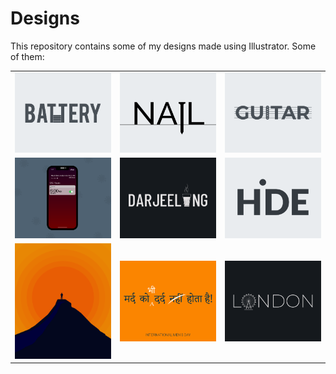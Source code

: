 # Designs
This repository contains some of my designs made using Illustrator.
Some of them:
<table>
    <tr>
      <td><img src="2020-11/png/28.11.2020.png"></td>
      <td><img src="2020-11/png/24.11.2020.png"></td>
      <td><img src="2020-12/png/02.12.2020.png"></td>
    </tr>
    <tr>
      <td><img src="2020-11/png/19.11.2020 - 2.png"></td>
      <td><img src="2020-12/png/31.12.2020.png"></td>
      <td><img src="2020-11/png/23.11.2020.png"></td>
    </tr>
    <tr>
      <td><img src="2020-11/png/15.11.2020.png"></td>
      <td><img src="2020-11/png/19.11.2020.png"></td>
      <td><img src="2020-12/png/16.12.2020.png"></td>
    </tr>
</table>
